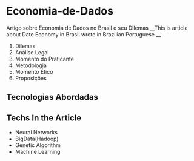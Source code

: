 # Economia-de-Dados

Artigo sobre Economia de Dados no Brasil e seu Dilemas
__This is article about Date Economy in Brasil wrote in Brazilian Portuguese __

1. Dilemas
2. Análise Legal
3. Momento do Praticante
4. Metodologia 
5. Momento Ético 
6. Proposições 

## Tecnologias Abordadas
## Techs In the Article

* Neural Networks 
* BigData(Hadoop)
* Genetic Algorithm
* Machine Learning
